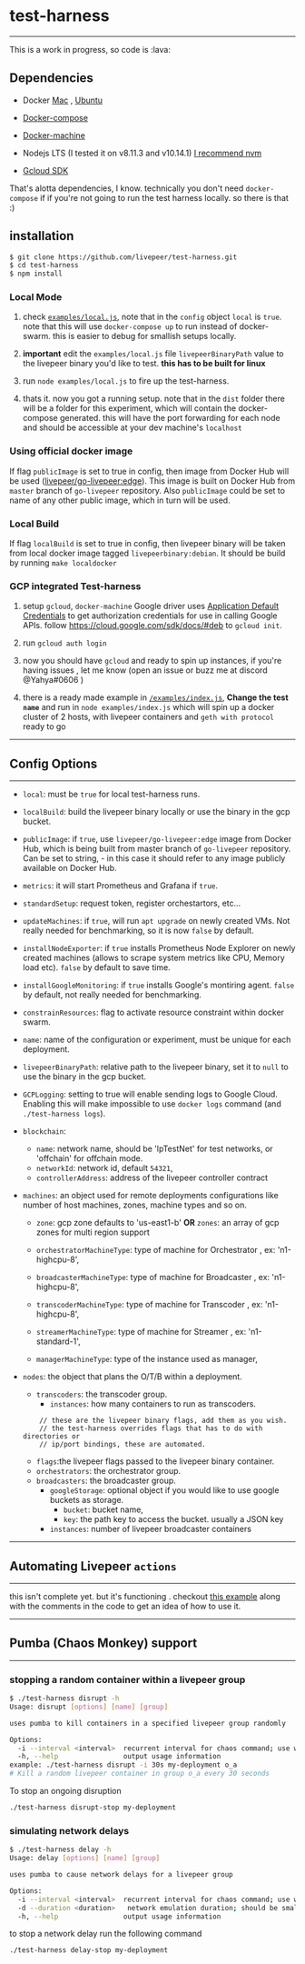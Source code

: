 # test-harness
---------

This is a work in progress, so code is :lava:


## Dependencies

- Docker [Mac](https://docs.docker.com/docker-for-mac/install/) , [Ubuntu](https://docs.docker.com/install/linux/docker-ce/ubuntu/)

- [Docker-compose](https://docs.docker.com/compose/install/)

- [Docker-machine](https://docs.docker.com/machine/install-machine/)

- Nodejs LTS (I tested it on v8.11.3 and v10.14.1) [I recommend nvm](https://github.com/creationix/nvm/blob/master/README.md)

- [Gcloud SDK](https://cloud.google.com/sdk/install)

That's alotta dependencies, I know. technically you don't need `docker-compose` if
if you're not going to run the test harness locally. so there is that :)

## installation

```bash
$ git clone https://github.com/livepeer/test-harness.git
$ cd test-harness
$ npm install

```

### Local Mode

1. check [`examples/local.js`](/examples/local.js), note that in the `config`
object `local` is `true`. note that this will use `docker-compose up` to run
instead of docker-swarm. this is easier to debug for smallish setups locally.

2. **important** edit the `examples/local.js` file `livepeerBinaryPath` value to
the livepeer binary you'd like to test. **this has to be built for linux**

2. run `node examples/local.js` to fire up the test-harness.

3. thats it. now you got a running setup. note that in the `dist` folder there
will be a folder for this experiment, which will contain the docker-compose
generated. this will have the port forwarding for each node and should be
accessible at your dev machine's `localhost`

### Using official docker image

If flag `publicImage` is set to true in config, then image from Docker Hub will be used ([livepeer/go-livepeer:edge](https://cloud.docker.com/u/livepeer/repository/docker/livepeer/go-livepeer/general)). This image is built on Docker Hub from `master` branch of `go-livepeer` repository. Also `publicImage` could be set to name of any other public image, which in turn will be used.

### Local Build

If flag `localBuild` is set to true in config, then livepeer binary will be taken from local
docker image tagged `livepeerbinary:debian`. It should be build by running
`make localdocker`

### GCP integrated Test-harness

1. setup `gcloud`, `docker-machine` Google driver uses [Application Default Credentials]() to get authorization credentials for use in calling Google APIs. follow https://cloud.google.com/sdk/docs/#deb to `gcloud init`.

2. run `gcloud auth login`

3. now you should have `gcloud` and ready to spin up instances, if you're having issues
, let me know (open an issue or buzz me at discord @Yahya#0606 )

4. there is a ready made example in [`/examples/index.js`](/examples/index.js),
**Change the test `name`** and run in `node examples/index.js` which will spin up
a docker cluster of 2 hosts, with livepeer containers and  `geth with protocol` ready to go


----------

## Config Options
----

- `local`: must be `true` for local test-harness runs.
- `localBuild`: build the livepeer binary locally or use the binary in the gcp bucket.
- `publicImage`: if `true`, use `livepeer/go-livepeer:edge` image from Docker Hub, which is being built from master branch of `go-livepeer` repository. Can be set to string, - in this case it should refer to any image publicly available on Docker Hub.
- `metrics`: it will start Prometheus and Grafana if `true`.
- `standardSetup`: request token, register orchestartors, etc...
- `updateMachines`: if `true`, will run `apt upgrade` on newly created VMs. Not really needed for benchmarking, so it is now `false` by default.
- `installNodeExporter`: if `true` installs Prometheus Node Explorer on newly created machines (allows to scrape system metrics like CPU, Memory load etc). `false` by default to save time.
- `installGoogleMonitoring`: if `true` installs Google's montiring agent. `false` by default, not really needed for benchmarking.
- `constrainResources`: flag to activate resource constraint within docker swarm.
- `name`: name of the configuration or experiment, must be unique for each deployment.
- `livepeerBinaryPath`: relative path to the livepeer binary, set it to `null` to use the binary in the gcp bucket.
- `GCPLogging`: setting to true will enable sending logs to Google Cloud. Enabling this will make impossible to use `docker logs` command (and `./test-harness logs`).

- `blockchain`:
  - `name`: network name, should be 'lpTestNet' for test networks, or 'offchain' for offchain mode.
  - `networkId`:  network id, default `54321`,
  - `controllerAddress`: address of the livepeer controller contract

- `machines`: an object used for remote deployments configurations like number of
host machines, zones, machine types and so on.

  - `zone`: gcp zone defaults to 'us-east1-b' **OR** `zones`: an array of gcp zones for multi region support

  - `orchestratorMachineType`: type of machine for Orchestrator , ex: 'n1-highcpu-8',
  - `broadcasterMachineType`: type of machine for Broadcaster , ex: 'n1-highcpu-8',
  - `transcoderMachineType`: type of machine for Transcoder , ex: 'n1-highcpu-8',
  - `streamerMachineType`: type of machine for Streamer , ex: 'n1-standard-1',
  - `managerMachineType`: type of the instance used as manager,

- `nodes`: the object that plans the O/T/B within a deployment.
  - `transcoders`: the transcoder group.
    - `instances`: how many containers to run as transcoders.
  ```
      // these are the livepeer binary flags, add them as you wish.
      // the test-harness overrides flags that has to do with directories or
      // ip/port bindings, these are automated.
  ```
    - `flags`:the livepeer flags passed to the livepeer binary container.
  - `orchestrators`: the orchestrator group.
  - `broadcasters`: the broadcaster group.
    - `googleStorage`: optional object if you would like to use google buckets as storage.
      - `bucket`: bucket name,
      - `key`: the path key to access the bucket. usually a JSON key
    - `instances`: number of livepeer broadcaster containers

------------

## Automating Livepeer `actions`
------

this isn't complete yet. but it's functioning .
checkout [this example](https://github.com/livepeer/test-harness/blob/b1f8b12d849e43c33da31b3349bfbac2a488d3a3/examples/local.js#L50-L67) along with the comments in the code to get an
idea of how to use it.


----------

## Pumba (Chaos Monkey) support
----

### stopping a random container within a livepeer group

```bash
$ ./test-harness disrupt -h
Usage: disrupt [options] [name] [group]                                                                         

uses pumba to kill containers in a specified livepeer group randomly                                            

Options:                                                                                                        
  -i --interval <interval>  recurrent interval for chaos command; use with optional unit suffix: 'ms/s/m/h'     
  -h, --help                output usage information                                                            
example: ./test-harness disrupt -i 30s my-deployment o_a
# Kill a random livepeer container in group o_a every 30 seconds
```

To stop an ongoing disruption

```bash
./test-harness disrupt-stop my-deployment
```

### simulating network delays

```bash
$ ./test-harness delay -h                                                                         
Usage: delay [options] [name] [group]                                                                                                         

uses pumba to cause network delays for a livepeer group                                                                                       

Options:                                                                                                                                      
  -i --interval <interval>  recurrent interval for chaos command; use with optional unit suffix: 'ms/s/m/h'                                   
  -d --duration <duration>   network emulation duration; should be smaller than recurrent interval; use with optional unit suffix: 'ms/s/m/h'
  -h, --help                output usage information                                                                                          

```

to stop a network delay run the following command

```bash
./test-harness delay-stop my-deployment
```
